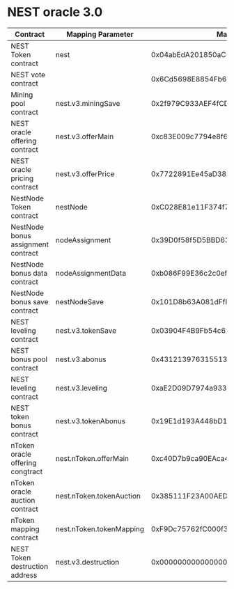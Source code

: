 # NEST oracle 3.0

Contract | Mapping Parameter | Mainnet Address | Ropsten Address 
---|---|---|---
NEST Token contract | nest | 0x04abEdA201850aC0124161F037Efd70c74ddC74C | 0xf565422eBd4A8976e1e447a849b8B483C68EFD0C
NEST vote contract |  | 0x6Cd5698E8854Fb6879d6B1C694223b389B465dea | 0xa43f89dE7f9da44aa4d11106D7b829cf6ac0b561
Mining pool contract | nest.v3.miningSave | 0x2f979C933AEF4fCDdD27C0Fa5C54d8a780555b0a | 0x9A558EC0AfcD19c240A31C6Dd697cb15F576d4Ba
NEST oracle offering contract | nest.v3.offerMain | 0xc83E009c7794e8f6d1954dc13c23A35Fc4D039F6 | 0xFf6ad075D75FA51cdB231da54E6dF007E60C7122
NEST oracle pricing contract | nest.v3.offerPrice | 0x7722891Ee45aD38AE05bDA8349bA4CF23cFd270F | 0x2600D6ef3B02bBbc14783926bB76b14EBd38f6A6
NestNode Token contract | nestNode | 0xC028E81e11F374f7c1A3bE6b8D2a815fa3E96E6e | 0x53698FDAAcfA20e5e3c8E074d6CD50D40712344b
NestNode bonus assignment contract | nodeAssignment | 0x39D0f58f5D5BBD636be23a3184Aff16a4D7567CF | 0x02402149022cC9aE6696B428fcC1ffcc968c9078
NestNode bonus data contract | nodeAssignmentData | 0xb086F99E36c2c0ef6c051EE9E4d638717BBc6cbC | 0x25Ae4523E5C69d3d4863540E29Bf9f11db3DAbcB
NestNode bonus save contract | nestNodeSave | 0x101D8b63A081dFfF2B1364864345b7F071b052ac | 0xE9cd4e7Fd807Ec883E612E66108cea33f406b35C
NEST leveling contract | nest.v3.tokenSave | 0x03904F4B9Fb54c61AAf96d0aCDD2e42a46c99102 | 0xdC912578B5e8f24b13E79ab072a1E9C86e659694
NEST bonus pool contract | nest.v3.abonus | 0x43121397631551357EA511E62163B76e39D44852 | 0x559B1628ee6558EAb5E8a12A8951ecdF6f40EA28
NEST leveling contract | nest.v3.leveling | 0xaE2D09D7974a933c6dDC06b8039cF09783f4bAe8 | 0x9e9e49334a4e5506d5DA62e78602547EDf173C67
NEST token bonus contract | nest.v3.tokenAbonus | 0x19E1d193A448bD13097EFC2aea867468726e67c5 | 0xDE83944619005d5EE4AAB951199748D599fCff44
nToken oracle offering congtract | nest.nToken.offerMain | 0xc40D7b9ca90EAca4A6e067b6ec689fD29f4a8b3C | 0x49665947b3Ac4a75DaD7B8E59701752bEc28Ff66
nToken oracle auction contract | nest.nToken.tokenAuction | 0x385111F23A00AED181b0774E6900C846c0336dd4 | 0x31914C7F6dfa3428004b60F6327467c5FFffF681
nToken mapping contract | nest.nToken.tokenMapping | 0xF9Dc75762fC000f3fb1cF88E7fcc32f9969BA003 | 0x511fe13ca247ceF81332eE27f743E051991008Cb
NEST Token destruction address | nest.v3.destruction | 0x0000000000000000000000000000000000000001 | 0x0000000000000000000000000000000000000001

